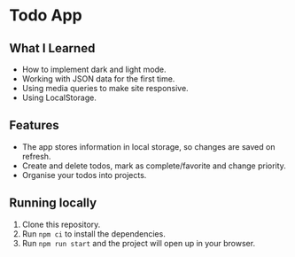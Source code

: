 # Todo App

## What I Learned

- How to implement dark and light mode.
- Working with JSON data for the first time.
- Using media queries to make site responsive.
- Using LocalStorage.

## Features

- The app stores information in local storage, so changes are saved on refresh.
- Create and delete todos, mark as complete/favorite and change priority.
- Organise your todos into projects.

## Running locally

1. Clone this repository.
2. Run `npm ci` to install the dependencies.
3. Run `npm run start` and the project will open up in your browser.
